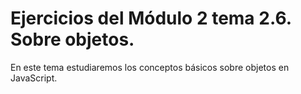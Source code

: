 # Ejercicios del Módulo 2 tema 2.6. Sobre objetos.

En este tema estudiaremos los conceptos básicos sobre objetos en JavaScript.
